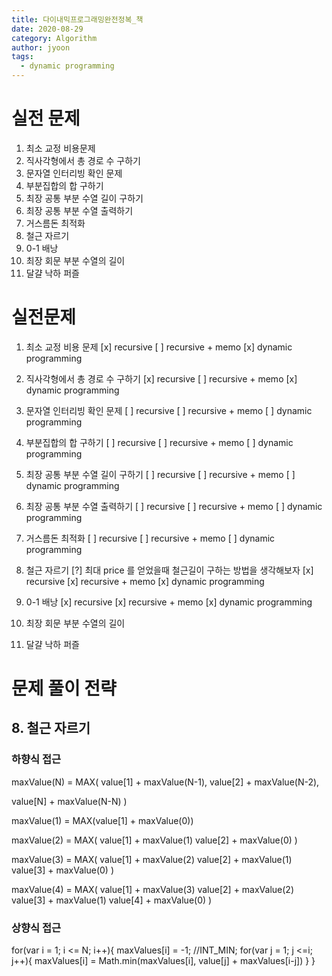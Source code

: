 ```yaml
---
title: 다이내믹프로그래밍완전정복_책
date: 2020-08-29
category: Algorithm
author: jyoon
tags:
  - dynamic programming
---
```


# 실전 문제

1. 최소 교정 비용문제
2. 직사각형에서 총 경로 수 구하기
3. 문자열 인터리빙 확인 문제
4. 부분집합의 합 구하기
5. 최장 공통 부분 수열 길이 구하기
6. 최장 공통 부분 수열 출력하기
7. 거스름돈 최적화
8. 철근 자르기
9. 0-1 배낭
10. 최장 회문 부분 수열의 길이
11. 달걀 낙하 퍼즐

# 실전문제

1. 최소 교정 비용 문제
   [x] recursive
   [ ] recursive + memo
   [x] dynamic programming

2. 직사각형에서 총 경로 수 구하기
   [x] recursive
   [ ] recursive + memo
   [x] dynamic programming

3. 문자열 인터리빙 확인 문제
   [ ] recursive
   [ ] recursive + memo
   [ ] dynamic programming

4. 부분집합의 합 구하기
   [ ] recursive
   [ ] recursive + memo
   [ ] dynamic programming

5. 최장 공통 부분 수열 길이 구하기
   [ ] recursive
   [ ] recursive + memo
   [ ] dynamic programming

6. 최장 공통 부분 수열 출력하기
   [ ] recursive
   [ ] recursive + memo
   [ ] dynamic programming

7. 거스름돈 최적화
   [ ] recursive
   [ ] recursive + memo
   [ ] dynamic programming

8. 철근 자르기
   [?] 최대 price 를 얻었을때 철근길이 구하는 방법을 생각해보자
   [x] recursive
   [x] recursive + memo
   [x] dynamic programming

9. 0-1 배낭
   [x] recursive
   [x] recursive + memo
   [x] dynamic programming

10. 최장 회문 부분 수열의 길이
11. 달걀 낙하 퍼즐

# 문제 풀이 전략

## 8. 철근 자르기

### 하향식 접근

maxValue(N) = MAX(
value[1] + maxValue(N-1),
value[2] + maxValue(N-2),

value[N] + maxValue(N-N)
)

maxValue(1) = MAX(value[1] + maxValue(0))

maxValue(2) = MAX(
value[1] + maxValue(1)
value[2] + maxValue(0)
)

maxValue(3) = MAX(
value[1] + maxValue(2)
value[2] + maxValue(1)
value[3] + maxValue(0)
)

maxValue(4) = MAX(
value[1] + maxValue(3)
value[2] + maxValue(2)
value[3] + maxValue(1)
value[4] + maxValue(0)
)

### 상향식 접근

for(var i = 1; i <= N; i++){
maxValues[i] = -1; //INT_MIN;
for(var j = 1; j <=i; j++){
maxValues[i] = Math.min(maxValues[i], value[j] + maxValues[i-j])
}
}
